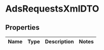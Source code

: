 # AdsRequestsXmlDTO

## Properties
Name | Type | Description | Notes
------------ | ------------- | ------------- | -------------
